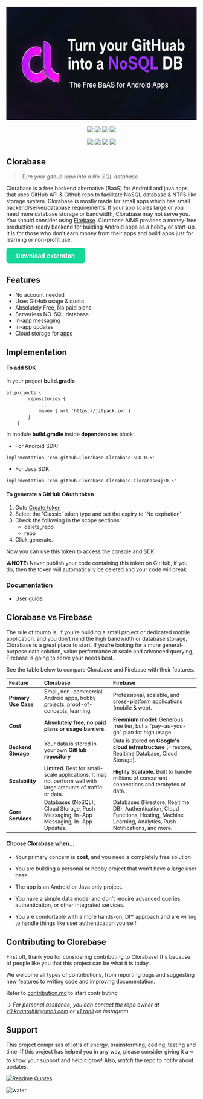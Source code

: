 <p align="center"><img alt="clorabase" height="300" src="/Banner.png"></p>
<p align="center">
  <img src="https://img.shields.io/github/license/ErrorxCode/Clorabase?style=for-the-badge">
  <img src="https://img.shields.io/github/stars/ErrorxCode/Clorabase?style=for-the-badge">
  <img src="https://img.shields.io/github/issues/ErrorxCode/Clorabase?color=red&style=for-the-badge">
  <img src="https://img.shields.io/github/forks/ErrorxCode/Clorabase?color=teal&style=for-the-badge">
</p>

<p align="center">
  <img src="https://img.shields.io/badge/Author-Rahil--Khan-cyan?style=flat-square">
  <img src="https://img.shields.io/badge/Open%20Source-Yes-cyan?style=flat-square">
  <img src="https://img.shields.io/badge/Written%20In-Java-cyan?style=flat-square">
  <img src="https://jitpack.io/v/Clorabase/Clorabase.svg">
</p>


## Clorabase
> *Turn your github repo into a No-SQL database*

Clorabase is a free backend alternative (BaaS) for Android and java apps that uses GitHub API & Github repo to facilitate NoSQL database & NTFS like storage system. Clorabase is mostly made for small apps which has small backend/server/database requirements. If your app scales large or you need more database storage or bandwidth, Clorabase may not serve you. You should consider using [Firebase](https://firebase.google.com). Clorabase AIMS provides a money-free production-ready backend for building Android apps as a hobby or start-up. It is for those who don't earn money from their apps and build apps just for learning or non-profit use.

<a href="https://github.com/Clorabase/Clorabase/releases/download/0.5/Console-stable-v0.5.apk"> <img alt="Download console" height=40 src="/button.png"></a>

## Features
- No account needed
- Uses GitHub usage & quota
- Absolutely Free, No paid plans
- Serverless NO-SQL database
- In-app messaging
- In-app updates
- Cloud storage for apps


## Implementation
#### To add SDK
In your project **build.gradle**
```
allprojects {
		repositories {
			...
			maven { url 'https://jitpack.io' }
		}
	}
```
In module **build.gradle** inside **dependencies** block:
- For Android SDK:
```
implementation 'com.github.Clorabase.Clorabase:SDK:0.5'
```
- For Java SDK:
```
implementation 'com.github.Clorabase.Clorabase:Clorabase4j:0.5'
```



#### To generate a GitHub OAuth token
1. Goto [Create token](https://github.com/settings/tokens/new)
2. Select the 'Classic' token type and set the expiry to 'No expiration'
3. Check the following in the scope sections:
   - delete_repo
   - repo
4. Click generate.

Now you can use this token to access the console and SDK.

⚠️**NOTE:** Never publish your code containing this token on GitHub, if you do, then the token will automatically be deleted and your code will break


### Documentation
- [User guide](https://clorabase.github.io)

## Clorabase vs Firebase
The rule of thumb is, if you’re building a small project or dedicated mobile application, and you don’t mind the high bandwidth or database storage, Clorabase is a great place to start. If you’re looking for a more general-purpose data solution, value performance at scale and advanced querying, Firebase is going to serve your needs best.

See the table below to compare Clorabase and Firebase with their features.

| Feature | Clorabase | Firebase |
| :--- | :--- | :--- |
| **Primary Use Case** | Small, non-commercial Android apps, hobby projects, proof-of-concepts, learning. | Professional, scalable, and cross-platform applications (mobile & web). |
| **Cost** | **Absolutely free, no paid plans or usage barriers.** | **Freemium model:** Generous free tier, but a "pay-as-you-go" plan for high usage. |
| **Backend Storage** | Your data is stored in your own **GitHub repository** | Data is stored on **Google's cloud infrastructure** (Firestore, Realtime Database, Cloud Storage). |
| **Scalability** | **Limited.** Best for small-scale applications. It may not perform well with large amounts of traffic or data. | **Highly Scalable.** Built to handle millions of concurrent connections and terabytes of data. |
| **Core Services** | Databases (NoSQL), Cloud Storage, Push Messaging, In-App Messaging, In-App Updates. | Databases (Firestore, Realtime DB), Authentication, Cloud Functions, Hosting, Machine Learning, Analytics, Push Notifications, and more. |


#### Choose Clorabase when...
   -   Your primary concern is **cost**, and you need a completely free solution.
        
   -   You are building a personal or hobby project that won't have a large user base.
        
-   The app is an Android or Java only project.
        
  -   You have a simple data model and don't require advanced queries, authentication, or other integrated services.
        
-    You are comfortable with a more hands-on, DIY approach and are willing to handle things like user authentication yourself.



## Contributing to Clorabase
First off, thank you for considering contributing to Clorabase! It's because of people like you that this project can be what it is today.

We welcome all types of contributions, from reporting bugs and suggesting new features to writing code and improving documentation.

 Refer to [contribution.md](/contribution.md) to start contributing

*-> For personal assitance, you can contact the repo owner at x0.khanrahil@gmail.com or [x1.rahil](https://instagram.com/x1.rahil) on instagram*



## Support
This project comprises of lot's of energy, brainstorming, coding, testing and time. If this project has helped you in any way, please consider giving it a ⭐ to show your support and help it grow! Also, *watch* the repo to notify about updates.

[![Readme Quotes](https://quotes-github-readme.vercel.app/api?type=horizontal&theme=dracula)](https://github.com/piyushsuthar/github-readme-quotes)


![water](https://raw.githubusercontent.com/mayhemantt/mayhemantt/Update/svg/Bottom.svg)
